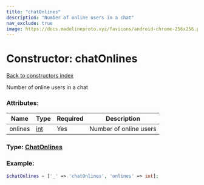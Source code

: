```yaml
---
title: "chatOnlines"
description: "Number of online users in a chat"
nav_exclude: true
image: https://docs.madelineproto.xyz/favicons/android-chrome-256x256.png
---
```

# Constructor: chatOnlines  
[Back to constructors index](/API_docs/constructors/index.html)



Number of online users in a chat

### Attributes:

| Name     |    Type       | Required | Description |
|----------|---------------|----------|-------------|
|onlines|[int](/API_docs/types/int.html) | Yes|Number of online users|



### Type: [ChatOnlines](/API_docs/types/ChatOnlines.html)


### Example:

```php
$chatOnlines = ['_' => 'chatOnlines', 'onlines' => int];
```  
